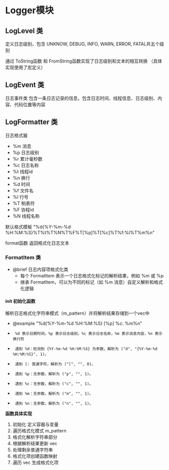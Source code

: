# Logger模块
## LogLevel 类
定义日志级别，包含 UNKNOW, DEBUG, INFO, WARN, ERROR, FATAL共五个级别 

通过 ToString函数 和 FromString函数实现了日志级别和文本的相互转换
（具体实现使用了宏定义）

## LogEvent 类
日志事件类 包含一条日志记录的信息，包含日志时间、线程信息、日志级别、内容、代码位置等内容

## LogFormatter 类
日志格式器
*  %m 消息
*  %p 日志级别
*  %r 累计毫秒数
*  %c 日志名称
*  %t 线程id
*  %n 换行
*  %d 时间
*  %f 文件名
*  %l 行号
*  %T 制表符
*  %F 协程id
*  %N 线程名称

默认格式模板 "%d{%Y-%m-%d %H:%M:%S}%T%t%T%N%T%F%T[%p]%T[%c]%T%f:%l%T%m%n"

format函数 返回格式化日志文本

### FormatItem 类
* @brief 日志内容项格式化类
    *   每个 FormatItem 表示一个日志格式化标记的解析结果，例如 %m 或 %p
    *   继承 FormatItem，可以为不同的标记（如 %m 消息）自定义解析和格式化逻辑
#### init 初始化函数
解析日志格式化字符串模式（m_pattern）并将解析结果存储到一个vec中
* @example "%d{%Y-%m-%d %H:%M:%S} [%p] %c: %m%n"
*      %d 表示日期时间，%p 表示日志级别，%c 表示日志名称，%m 表示消息内容，%n 表示换行符
*      遇到 %d：检测到 {%Y-%m-%d %H:%M:%S} 为参数，解析为 ("d", "{%Y-%m-%d %H:%M:%S}", 1)。
*      遇到 [: 普通字符，解析为 ("[", "", 0)。
*      遇到 %p：无参数，解析为 ("p", "", 1)。
*      遇到 %c：无参数，解析为 ("c", "", 1)。
*      遇到 %m：无参数，解析为 ("m", "", 1)。
*      遇到 %n：无参数，解析为 ("n", "", 1)。

**函数具体实现**
1. 初始化 定义容器与变量
2. 遍历格式化模式 m_pattern
3. 格式化解析字符串部分
4. 根据解析结果更新 vec
5. 处理剩余普通字符串
6. 格式化项创建函数映射
7. 遍历 vec 生成格式化项


